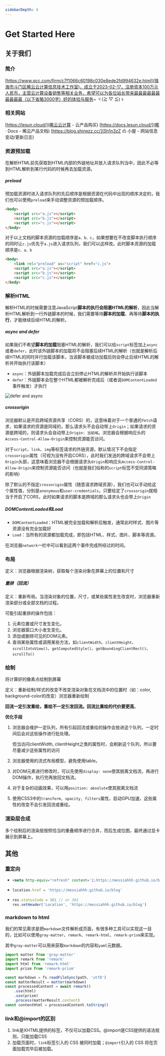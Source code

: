 ```yaml
---
sidebarDepth: 4
---
```

# Get Started Here
## 关于我们

### 简介
[https://www.qcc.com/firm/c7f1066c60198c030e8ede2fd994632e.html](珠海市斗门区晞云云计算信息技术工作室)，成立于2023-02-17，注册资本100万元人民币，主营云计算设备销售等相关业务，希望可以为各位站长带来最最最最最最最最最最（以下省略3000字）好的体验与服务~ ヾ(≧ ▽ ≦)ゝ

### 相关网站

[https://lesun.cloud/](晞云云计算 - 云产品购买)
[https://docs.lesun.cloud/](晞 · Docs - 晞云产品文档)
[https://blog.shinezz.cc/](Sh1n3zZ の 小屋 - 网站信息变动/更新日志)

### 资源预加载

在解析HTML前先获取到HTML内部的外链地址并放入请求队列当中，因此不必等到HTML解析到某行代码的时候再去加载资源。

##### preload

预加载资源时进入请求队列的先后顺序是根据资源在代码中出现的顺序决定的，我们也可以使用`preload`来手动调整资源的预加载顺序。

``` html
<body>
    <script src="a.js"></script>
    <script src="b.js"></script>
    <script src="c.js"></script>
</body>
```

对于以上文档的脚本资源的加载顺序是`a、b、c`，如果想要在不改变脚本执行顺序的同时让`c.js`优先于`a.js`进入请求队列，我们可以这样改。此时脚本资源的加载顺序是`c、a、b`

``` html
<body>
    <link rel="preload" as="script" href="c.js">
    <script src="a.js"></script>
    <script src="b.js"></script>
    <script src="c.js"></script>
</body>
```

### 解析HTML

解析HTML的时候需要注意JavaScript**脚本的执行会阻塞HTML的解析**，因此当解析HTML解析到一行外链脚本的时候，我们需要等待**脚本的加载**、再等待**脚本的执行**，才能继续后续HTML的解析。



##### async and defer

如果我们不希望**脚本的加载**阻塞HTML的解析，我们可以给`script`标签加上`async`或者`defer`，此时该外链脚本的加载将不会阻塞后续HTML的解析（也就是解析后续HTML的同时并行加载该脚本，当该脚本被成功加载后则会停止后续HTML的解析并开始执行该脚本）

- `async`：外链脚本加载完成后会立刻停止HTML的解析并开始执行该脚本
- `defer`：外链脚本会在整个HTML都被解析完成后（或者说`DOMContentLoaded`事件触发）才执行

![defer and async](https://image-static.segmentfault.com/215/179/2151798436-59da4801c6772_articlex)



##### crossorigin

浏览器默认是开启跨域资源共享（CORS）的，这意味着对于一个普通的`fetch`请求，如果请求的资源是同域的，那么请求头不会自动带上`Origin`；如果请求的资源是跨域的，则请求头会自动带上`Origin: 当前域`。浏览器会根据响应头的`Access-Control-Allow-Origin`来控制资源能否访问。

对于`script`、`link`、`img`等标签请求的外链资源，默认情况下不会指定`crossorigin`属性（可视为没有开启CORS），此时我们发送的跨域请求不会带上`Origin`头部，这意味着浏览器不会根据请求头`Origin`和响应头`Access-Control-Allow-Origin`来控制资源能否访问（也就是我们俗称的`script`标签不受同源策略的影响）

除了默认的不指定`crossorigin`属性（随意请求跨域资源），我们也可以手动给这个属性值，分别是`anonymous`和`user-credentials`，只要给定了`crossorigin`就相当于开启了CORS，此时如果请求的脚本是跨域的那么请求头也会带上`Origin`





##### DOMContentLoaded和Load

- `DOMContentLoaded`：HTML被完全加载和解析后触发，通常此时样式、图片等资源没有完全加载好
- `Load`：当所有的资源都加载完成，即包括HTML、样式、图片、脚本等资源。

在浏览器`network`一栏中可以看到这两个事件完成所经过的时间。



### 布局

定义：浏览器根据渲染树，获取每个渲染对象在屏幕上的位置和尺寸

##### 重排（回流）

定义：重新布局。当渲染对象的位置，尺寸，或某些属性发生改变时，浏览器重新渲染部分或全部文档的过程。

可能引起重排的操作包括：

1. 元素位置或尺寸发生变化。
2. 浏览器窗口大小发生变化。
3. 添加或删除可见的DOM元素。
4. 查询某些属性或调用某些方法，如`clientWidth`、`clientHeight`、`scrollIntoView()`、`getComputedStyle()`、`getBoundingClientRect()`、`scrollTo()`




### 绘制

将计算好的像素点绘制到屏幕

定义：重新绘制/样式的改变不改变渲染对象在文档流中的位置时（如：color, background-color的改变）浏览器重新绘制

**回流一定引发重绘，重绘不一定引发回流。回流比重绘的代价要更高**。

**优化手段**

1. 浏览器会维护一定队列，所有引起回流或重绘的操作会放进这个队列，一定时间后会对这些操作进行批处理。

   但当访问clientWidth, clientHeight之类的属性时，会刷新这个队列，所以要尽量减少这些属性的访问

2. 浏览器使用的流式布局模型，避免使用table。

3. 对DOM元素进行修改时，可以先使用`display: none`使其脱离文档流，再进行DOM操作，执行完再放回文档流。

4. 对于复杂的动画效果，可以用`position: absolute`使其脱离文档流

5. 使用CSS3中的`transform, opacity, filters`属性，启动GPU加速，这些属性的改变不会引发回流或重绘。



### 渲染层合成

多个绘制后的渲染层按照恰当的重叠顺序进行合并，而后生成位图，最终通过显卡展示到屏幕上。









## 其他

### 重定向

- ``` html
  <meta http-equiv="refresh" content='2;https://messiahhh.github.io/blog'>
  ```

- ``` js
  location.href = 'https://messiahhh.github.io/blog'
  ```

- ``` js
  res.statusCode = 301 // or 302
  res.setHeader('Location', 'https://messiahhh.github.io/blog')
  ```

### markdown to html

我们的常见需求是把`markdown`文件解析成页面，有很多种工具可以实现这一目的，比如可以使用`gray-matter`、`remark`、`remark-html`、`remark-prism`来实现。

其中`gray-matter`可以用来获取`markdown`的内容和`yaml`元数据。

``` js
import matter from 'gray-matter'
import remark from 'remark'
import html from 'remark-html'
import prism from 'remark-prism'

const markdown = fs.readFileSync(path, 'utf8')
const matterResult = matter(markdown)
const processedContent = await remark()
	.use(html)
	.use(prism)
	.process(matterResult.content)
const contentHtml = processedContent.toString()
```



### link和@import的区别

1. link是XHTML提供的标签，不仅可以加载CSS。@import是CSS提供的语法规则，只能加载CSS
2. 加载页面时，`link`标签引入的 CSS 被同时加载；`@import`引入的 CSS 将在页面加载完毕后被加载。

